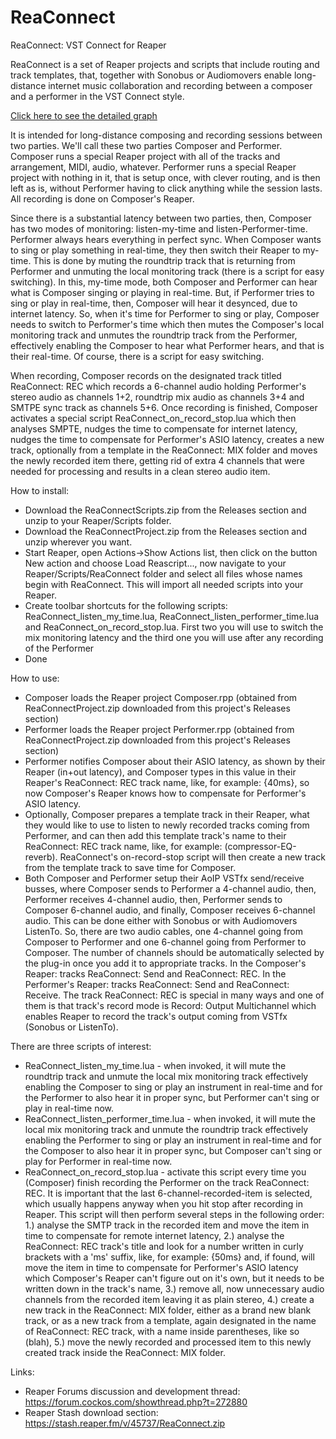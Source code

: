 # ReaConnect
ReaConnect: VST Connect for Reaper

ReaConnect is a set of Reaper projects and scripts that include routing and track templates, that, together with Sonobus or Audiomovers enable long-distance internet music collaboration and recording between a composer and a performer in the VST Connect style.

<a href="https://atmanactive.me.uk/ReaConnect.svg" target="_blank">Click here to see the detailed graph</a>

It is intended for long-distance composing and recording sessions between two parties. We'll call these two parties Composer and Performer.
Composer runs a special Reaper project with all of the tracks and arrangement, MIDI, audio, whatever.
Performer runs a special Reaper project with nothing in it, that is setup once, with clever routing, and is then left as is, without Performer having to click anything while the session lasts.
All recording is done on Composer's Reaper.


Since there is a substantial latency between two parties, then, Composer has two modes of monitoring: listen-my-time and listen-Performer-time. Performer always hears everything in perfect sync. When Composer wants to sing or play something in real-time, they then switch their Reaper to my-time. This is done by muting the roundtrip track that is returning from Performer and unmuting the local monitoring track (there is a script for easy switching). In this, my-time mode, both Composer and Performer can hear what is Composer singing or playing in real-time. But, if Performer tries to sing or play in real-time, then, Composer will hear it desynced, due to internet latency. So, when it's time for Performer to sing or play, Composer needs to switch to Performer's time which then mutes the Composer's local monitoring track and unmutes the roundtrip track from the Performer, effectively enabling the Composer to hear what Performer hears, and that is their real-time. Of course, there is a script for easy switching.

When recording, Composer records on the designated track titled ReaConnect: REC which records a 6-channel audio holding Performer's stereo audio as channels 1+2, roundtrip mix audio as channels 3+4 and SMTPE sync track as channels 5+6. Once recording is finished, Composer activates a special script ReaConnect_on_record_stop.lua which then analyses SMPTE, nudges the time to compensate for internet latency, nudges the time to compensate for Performer's ASIO latency, creates a new track, optionally from a template in the ReaConnect: MIX folder and moves the newly recorded item there, getting rid of extra 4 channels that were needed for processing and results in a clean stereo audio item.


How to install:
- Download the ReaConnectScripts.zip from the Releases section and unzip to your Reaper/Scripts folder.
- Download the ReaConnectProject.zip from the Releases section and unzip wherever you want.
- Start Reaper, open Actions->Show Actions list, then click on the button New action and choose Load Reascript..., now navigate to your Reaper/Scripts/ReaConnect folder and select all files whose names begin with ReaConnect. This will import all needed scripts into your Reaper.
- Create toolbar shortcuts for the following scripts: ReaConnect_listen_my_time.lua, ReaConnect_listen_performer_time.lua and ReaConnect_on_record_stop.lua. First two you will use to switch the mix monitoring latency and the third one you will use after any recording of the Performer
- Done


How to use:

- Composer loads the Reaper project Composer.rpp (obtained from ReaConnectProject.zip downloaded from this project's Releases section)
- Performer loads the Reaper project Performer.rpp (obtained from ReaConnectProject.zip downloaded from this project's Releases section)
- Performer notifies Composer about their ASIO latency, as shown by their Reaper (in+out latency), and Composer types in this value in their Reaper's ReaConnect: REC track name, like, for example: {40ms}, so now Composer's Reaper knows how to compensate for Performer's ASIO latency.
- Optionally, Composer prepares a template track in their Reaper, what they would like to use to listen to newly recorded tracks coming from Performer, and can then add this template track's name to their ReaConnect: REC track name, like, for example: (compressor-EQ-reverb). ReaConnect's on-record-stop script will then create a new track from the template track to save time for Composer.
- Both Composer and Performer setup their AoIP VSTfx send/receive busses, where Composer sends to Performer a 4-channel audio, then, Performer receives 4-channel audio, then, Performer sends to Composer 6-channel audio, and finally, Composer receives 6-channel audio. This can be done either with Sonobus or with Audiomovers ListenTo. So, there are two audio cables, one 4-channel going from Composer to Performer and one 6-channel going from Performer to Composer. The number of channels should be automatically selected by the plug-in once you add it to appropriate tracks. In the Composer's Reaper: tracks ReaConnect: Send and ReaConnect: REC. In the Performer's Reaper: tracks ReaConnect: Send and ReaConnect: Receive. The track ReaConnect: REC is special in many ways and one of them is that track's record mode is Record: Output Multichannel which enables Reaper to record the track's output coming from VSTfx (Sonobus or ListenTo).

There are three scripts of interest:
- ReaConnect_listen_my_time.lua - when invoked, it will mute the roundtrip track and unmute the local mix monitoring track effectively enabling the Composer to sing or play an instrument in real-time and for the Performer to also hear it in proper sync, but Performer can't sing or play in real-time now.
- ReaConnect_listen_performer_time.lua - when invoked, it will mute the local mix monitoring track and unmute the roundtrip track effectively enabling the Performer to sing or play an instrument in real-time and for the Composer to also hear it in proper sync, but Composer can't sing or play for Performer in real-time now.
- ReaConnect_on_record_stop.lua - activate this script every time you (Composer) finish recording the Performer on the track ReaConnect: REC. It is important that the last 6-channel-recorded-item is selected, which usually happens anyway when you hit stop after recording in Reaper. This script will then perform several steps in the following order: 1.) analyse the SMTP track in the recorded item and move the item in time to compensate for remote internet latency, 2.) analyse the ReaConnect: REC track's title and look for a number written in curly brackets with a 'ms' suffix, like, for example: {50ms} and, if found, will move the item in time to compensate for Performer's ASIO latency which Composer's Reaper can't figure out on it's own, but it needs to be written down in the track's name, 3.) remove all, now unnecessary audio channels from the recorded item leaving it as plain stereo, 4.) create a new track in the ReaConnect: MIX folder, either as a brand new blank track, or as a new track from a template, again designated in the name of ReaConnect: REC track, with a name inside parentheses, like so (blah), 5.) move the newly recorded and processed item to this newly created track inside the ReaConnect: MIX folder.

Links:
- Reaper Forums discussion and development thread: https://forum.cockos.com/showthread.php?t=272880
- Reaper Stash download section: https://stash.reaper.fm/v/45737/ReaConnect.zip
